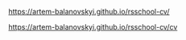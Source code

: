 https://artem-balanovskyi.github.io/rsschool-cv/

https://artem-balanovskyi.github.io/rsschool-cv/cv
